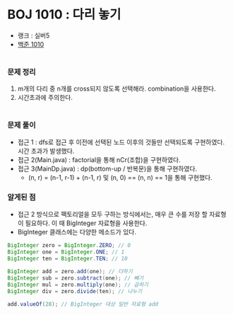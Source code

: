 # BOJ 1010 : 다리 놓기
- 랭크 : 실버5
- [백준 1010](https://www.acmicpc.net/problem/1010)
  <br><br>
  
### 문제 정리
1. m개의 다리 중 n개를 cross되지 않도록 선택해라. combination을 사용한다.
2. 시간초과에 주의한다.
   <br><br>

### 문제 풀이
- 접근 1 : dfs로 접근 후 이전에 선택된 노드 이후의 것들만 선택되도록 구현하였다. 시간 초과가 발생했다.
- 접근 2(Main.java) : factorial을 통해 nCr(조합)을 구현하였다.
- 접근 3(MainDp.java) : dp(bottom-up / 반복문)을 통해 구현하였다. 
   - (n, r) = (n-1, r-1) + (n-1, r) 및 (n, 0) == (n, n) == 1을 통해 구현했다.
    
### 알게된 점
- 접근 2 방식으로 팩토리얼을 모두 구하는 방식에서는, 매우 큰 수를 저장 할 자료형이 필요하다. 이 때 BigInteger 자료형을 사용한다.
- BigInteger 클래스에는 다양한 메소드가 있다. 

```java
BigInteger zero = BigInteger.ZERO; // 0
BigInteger one = BigInteger.ONE; // 1
BigInteger ten = BigInteger.TEN; // 10
    
BigInteger add = zero.add(one); // 더하기
BigInteger sub = zero.subtract(one); // 빼기
BigInteger mul = zero.multiply(one); // 곱하기
BigInteger div = zero.divide(ten); // 나누기

add.valueOf(28); // BigInteger 대상 일반 자료형 add
```
